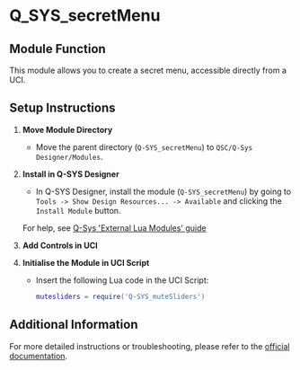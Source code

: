 
# Q_SYS_secretMenu

## Module Function
This module allows you to create a secret menu, accessible directly from a UCI.

## Setup Instructions

1. **Move Module Directory**
   - Move the parent directory (`Q-SYS_secretMenu`) to `QSC/Q-Sys Designer/Modules`.

2. **Install in Q-SYS Designer**
   - In Q-SYS Designer, install the module (`Q-SYS_secretMenu`) by going to `Tools -> Show Design Resources... -> Available` and clicking the `Install Module` button.

   For help, see [Q-Sys 'External Lua Modules' guide](https://q-syshelp.qsc.com/q-sys_9.7/Content/Control_Scripting/External_Lua_Modules.htm)

5. **Add Controls in UCI**

6. **Initialise the Module in UCI Script**
   - Insert the following Lua code in the UCI Script:
     ```lua
     mutesliders = require('Q-SYS_muteSliders')
     ```

## Additional Information
For more detailed instructions or troubleshooting, please refer to the [official documentation](https://q-syshelp.qsc.com/).
